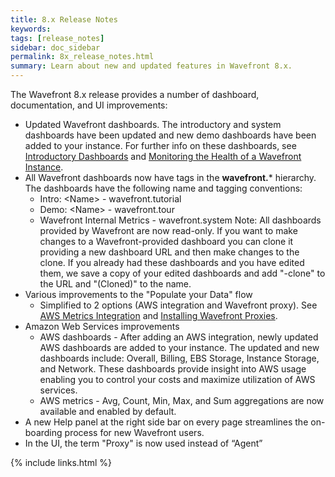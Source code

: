 ```yaml
---
title: 8.x Release Notes
keywords:
tags: [release_notes]
sidebar: doc_sidebar
permalink: 8x_release_notes.html
summary: Learn about new and updated features in Wavefront 8.x.
---
```

The Wavefront 8.x release provides a number of dashboard, documentation, and UI improvements:

- Updated Wavefront dashboards. The introductory and system dashboards have been updated and new demo dashboards have been added to your instance. For further info on these dashboards, see [Introductory Dashboards](dashboards_introductory) and [Monitoring the Health of a Wavefront Instance](wavefront_monitoring).
- All Wavefront dashboards now have tags in the **wavefront.*** hierarchy.  The dashboards have the following name and tagging conventions:
  - Intro: \<Name\> - wavefront.tutorial
  - Demo: \<Name\> - wavefront.tour
  - Wavefront Internal Metrics - wavefront.system
    Note: All dashboards provided by Wavefront are now read-only. If you want to make changes to a Wavefront-provided dashboard you can clone it providing a new dashboard URL and then make changes to the clone. If  you already had these dashboards and you have edited them, we save a copy of your edited dashboards and add "-clone" to the URL and "(Cloned)" to the name.
- Various improvements to the "Populate your Data" flow
  - Simplified to 2 options (AWS integration and Wavefront proxy). See [AWS Metrics Integration](integrations_aws_metrics) and [Installing Wavefront Proxies](proxies_installing).
- Amazon Web Services improvements
  - AWS dashboards - After adding an AWS integration, newly updated AWS dashboards are added to your instance.
  The updated and new dashboards include: Overall, Billing, EBS Storage, Instance Storage, and Network. These dashboards provide insight into AWS usage enabling you to control your costs and maximize utilization of AWS services.
  - AWS metrics - Avg, Count, Min, Max, and Sum aggregations are now available and enabled by default.
- A new Help panel at the right side bar on every page streamlines the on-boarding process for new Wavefront users. 
- In the UI, the term "Proxy" is now used instead of “Agent”


{% include links.html %}
